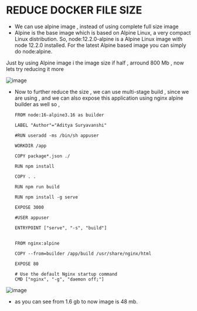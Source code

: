 # REDUCE DOCKER FILE SIZE

- We can use alpine image , instead of using complete full size image
- Alpine is the base image which is based on Alpine Linux, a very compact Linux distribution. So, node:12.2.0-alpine is a Alpine Linux image with node 12.2.0 installed. For the latest Alpine based image you can simply do node:alpine.


Just by using Alpine image i the image size if half , arround 800 Mb , now lets try reducing it more 

![image](https://github.com/user-attachments/assets/76e2c268-8d3d-4dd5-85d3-ea0bd6f3c047)

- Now to further reduce the size , we can use multi-stage build , since we are using , and we can also expose this application using nginx alpine builder as well so ,

  ```
  FROM node:16-alpine3.16 as builder

  LABEL "Author"="Aditya Suryavanshi"
  
  #RUN useradd -ms /bin/sh appuser
  
  WORKDIR /app
  
  COPY package*.json ./
  
  RUN npm install
  
  COPY . .
  
  RUN npm run build
  
  RUN npm install -g serve
  
  EXPOSE 3000
  
  #USER appuser
  
  ENTRYPOINT ["serve", "-s", "build"]


  FROM nginx:alpine
  
  COPY --from=builder /app/build /usr/share/nginx/html
  
  EXPOSE 80
  
  # Use the default Nginx startup command
  CMD ["nginx", "-g", "daemon off;"]
  ```


![image](https://github.com/user-attachments/assets/103ebd0e-efc8-4bca-8221-9b1cba1c9092)

- as you can see from 1.6 gb to now image is 48 mb.

  

